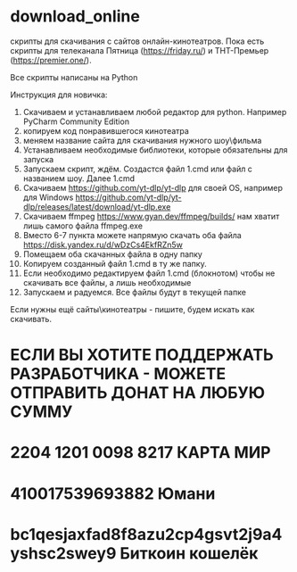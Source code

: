 # download_online
скрипты для скачивания с сайтов онлайн-кинотеатров.
Пока есть скрипты для телеканала Пятница (https://friday.ru/) и ТНТ-Премьер (https://premier.one/).

Все скрипты написаны на Python

Инструкция для новичка:
1) Скачиваем и устанавливаем любой редактор для python. Например PyCharm Community Edition
2) копируем код понравившегося кинотеатра
3) меняем название сайта для скачивания нужного шоу\фильма
4) Устанавливаем необходимые библиотеки, которые обязательны для запуска
5) Запускаем скрипт, ждём. Создастся файл 1.cmd или файл с названием шоу. Далее 1.cmd
6) Скачиваем https://github.com/yt-dlp/yt-dlp для своей OS, например для Windows https://github.com/yt-dlp/yt-dlp/releases/latest/download/yt-dlp.exe
7) Скачиваем ffmpeg https://www.gyan.dev/ffmpeg/builds/ нам хватит лишь самого файла ffmpeg.exe
8) Вместо 6-7 пункта можете напрямую скачать оба файла https://disk.yandex.ru/d/wDzCs4EkfRZn5w 
9) Помещаем оба скачанных файла в одну папку
10) Копируем созданный файл 1.cmd в ту же папку.
11) Если необходимо редактируем файл 1.cmd (блокнотом) чтобы не скачивать все файлы, а лишь необходимые
12) Запускаем и радуемся. Все файлы будут в текущей папке

Если нужны ещё сайты\кинотеатры - пишите, будем искать как скачивать.
# ЕСЛИ ВЫ ХОТИТЕ ПОДДЕРЖАТЬ РАЗРАБОТЧИКА - МОЖЕТЕ ОТПРАВИТЬ ДОНАТ НА ЛЮБУЮ СУММУ
# 2204 1201 0098 8217 КАРТА МИР
# 410017539693882 Юмани
# bc1qesjaxfad8f8azu2cp4gsvt2j9a4yshsc2swey9  Биткоин кошелёк
